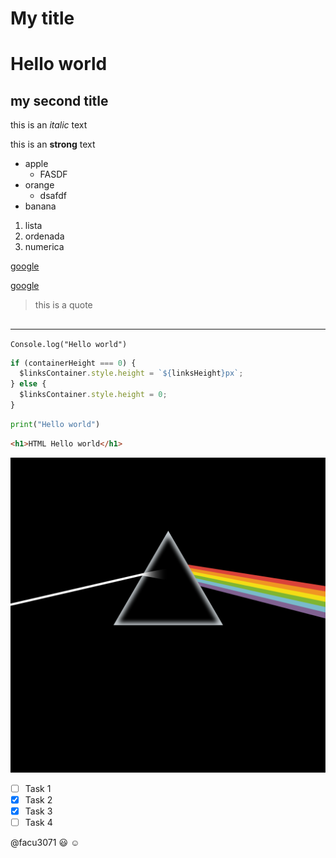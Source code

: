 # My title
  <h1>Hello world</h1>

## my second title

this is an _italic_ text

this is an **strong** text

<!-- UL -->

- apple
  - FASDF
- orange
  - dsafdf
- banana

1. lista
2. ordenada
3. numerica

[google](https://google.com)

[google](https://google.com "Custom title")

> this is a quote

## <!-- LINES -->

---

<!-- CODE -->
<!-- one line -->

`Console.log("Hello world")`

<!-- multiple lines -->

```javascript
if (containerHeight === 0) {
  $linksContainer.style.height = `${linksHeight}px`;
} else {
  $linksContainer.style.height = 0;
}
```

```python
print("Hello world")
```

```html
<h1>HTML Hello world</h1>
```

<!-- IMG -->

![Imagen de pink floud](pink.png)

<!-- TO DO -->

- [ ] Task 1
- [x] Task 2
- [x] Task 3
- [ ] Task 4

<!-- Emojis -->
@facu3071 :smiley: :relaxed:
